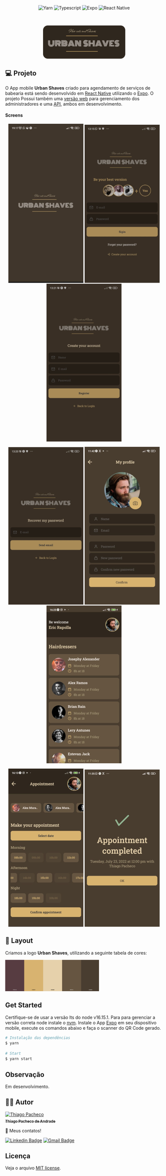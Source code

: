 <div align="center">
<img src="https://img.shields.io/badge/Yarn-2C8EBB?style=for-the-badge&logo=yarn&logoColor=white" alt="Yarn" />

<img src="https://img.shields.io/badge/TypeScript-007ACC?style=for-the-badge&logo=typescript&logoColor=white" alt="Typescript" />
  
<img src="https://img.shields.io/badge/expo-1C1E24?style=for-the-badge&logo=expo&logoColor=#D04A37" alt="Expo"/>

<img src="https://img.shields.io/badge/react_native-%2320232a.svg?style=for-the-badge&logo=react&logoColor=%2361DAFB"  alt="React Native" />
  
</div>

<br/>
<br/>

<p align="center">
<img  src="./assets/logo-git.png"/>
</p>

## **💻 Projeto**

O App mobile <strong>Urban Shaves</strong> criado para agendamento de serviços de babearia está sendo desenvolvido em [React Native](https://reactnative.dev/) utilizando o [Expo](https://docs.expo.dev/). O projeto Possui também uma [versão web](https://github.com/tpaphysics/react-urban-shaves-desktop) para gerenciamento dos administradores e uma [API](https://github.com/tpaphysics/nestjs-jwt-authentication), ambos em desenvolvimento.

#### **Screens**

<p align="center">
  <img alt="splash" src="./assets/splashScreen.png" width="240px">
  <img alt="login" src="./assets/login.png" widht="240px">
  <img alt="register" src="./assets/register.png" widht="240px">
  
</p>
<p align="center">
  <img alt="forgot" src="./assets/forgot.png" width="240px">
  <img alt="profile" src="./assets/profile.png" widht="240px"/>
  <img alt="dashboard" src="./assets/dashboard.png" widht="240px">
</p>

<p align="center">
  <img alt="appointment" src="./assets/appointment.png" widht="240px">
  <img alt="success" src="./assets/success.png" widht="240px">
</p>

## **🔖 Layout**

<p>Criamos a logo <strong>Urban Shaves</strong>, utilizando a seguinte tabela de cores:
</p>
<img alt="paleta" src="./src/assets/pallet.png" width="300px">
  
## Get Started

Certifique-se de usar a versão lts do node v16.15.1. Para para gerenciar a versão correta node instale o [nvm](https://github.com/nvm-sh/nvm).
Instale o App [Expo](https://play.google.com/store/apps/details?id=host.exp.exponent&hl=en&gl=US) em seu dispositivo mobile, execute os comandos abaixo e faça o scanner do QR Code gerado.

```bash
# Instalação das dependências
$ yarn

# Start
$ yarn start
```

## Observação

Em desenvolvimento.

## **👨‍🚀 Autor**

<a href="https://github.com/tpaphysics">
<img alt="Thiago Pacheco" src="https://images.weserv.nl/?url=avatars.githubusercontent.com/u/46402647?v=4?v=4&h=300&w=300&fit=cover&mask=circle&maxage=7d" width="100px"/>
  <br />
  <sub>
    <b>Thiago Pacheco de Andrade</b>
  </sub>
</a>
<br />
  
👋 Meus contatos!
  
[![Linkedin Badge](https://img.shields.io/badge/-LinkedIn-blue?style=for-the-badge&logo=Linkedin&logoColor=white&link=https://www.linkedin.com/in/thiago-pacheco-200a1a86/ )](https://www.linkedin.com/in/thiago-pacheco-200a1a86/)
[![Gmail Badge](https://img.shields.io/badge/-Gmail-c14438?style=for-the-badge&logo=Gmail&logoColor=white&link=mailto:physics.posgrad.@gmail.com )](mailto:physics.posgrad.@gmail.com)
  
##   Licença
  
  
  
Veja o arquivo [MIT license](LICENSE ).
